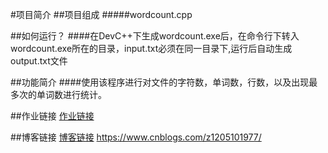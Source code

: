 #项目简介
##项目组成
#####wordcount.cpp

##如何运行？
####在DevC++下生成wordcount.exe后，在命令行下转入wordcount.exe所在的目录，input.txt必须在同一目录下,运行后自动生成output.txt文件

##功能简介
####使用该程序进行对文件的字符数，单词数，行数，以及出现最多次的单词数进行统计。

##作业链接
[作业链接](https://github.com/13055298738/PersonalProject-C/tree/main/221801237/src)

##博客链接
[博客链接](https://www.cnblogs.com/z1205101977/)
https://www.cnblogs.com/z1205101977/